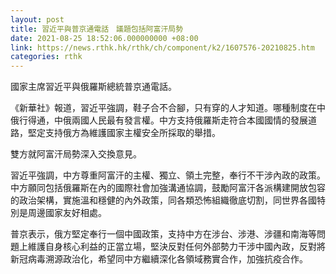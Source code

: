 ```yaml
---
layout: post
title: 習近平與普京通電話　議題包括阿富汗局勢
date: 2021-08-25 18:52:06.000000000 +08:00
link: https://news.rthk.hk/rthk/ch/component/k2/1607576-20210825.htm
categories: rthk
---
```


國家主席習近平與俄羅斯總統普京通電話。

《新華社》報道，習近平強調，鞋子合不合腳，只有穿的人才知道。哪種制度在中俄行得通，中俄兩國人民最有發言權。中方支持俄羅斯走符合本國國情的發展道路，堅定支持俄方為維護國家主權安全所採取的舉措。

雙方就阿富汗局勢深入交換意見。

習近平強調，中方尊重阿富汗的主權、獨立、領土完整，奉行不干涉內政的政策。中方願同包括俄羅斯在內的國際社會加強溝通協調，鼓勵阿富汗各派構建開放包容的政治架構，實施溫和穩健的內外政策，同各類恐怖組織徹底切割，同世界各國特別是周邊國家友好相處。

普京表示，俄方堅定奉行一個中國政策，支持中方在涉台、涉港、涉疆和南海等問題上維護自身核心利益的正當立場，堅決反對任何外部勢力干涉中國內政，反對將新冠病毒溯源政治化，希望同中方繼續深化各領域務實合作，加強抗疫合作。
